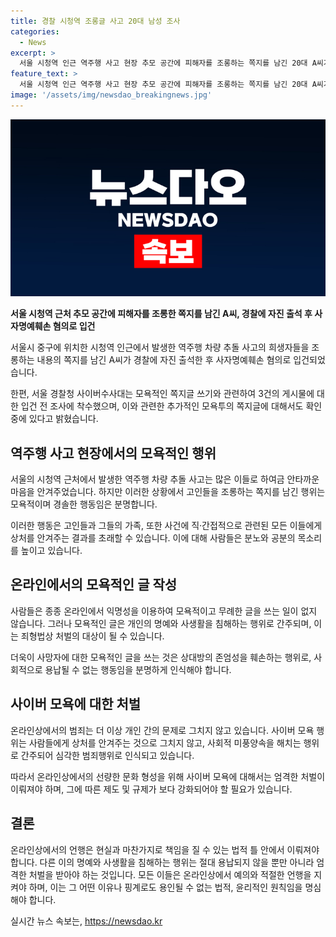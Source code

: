 ```yaml
---
title: 경찰 시청역 조롱글 사고 20대 남성 조사
categories:
  - News
excerpt: >
  서울 시청역 인근 역주행 사고 현장 추모 공간에 피해자를 조롱하는 쪽지를 남긴 20대 A씨가 경찰에 자진 출석, 사자명예훼손 혐의로 입건됐다. 또 다른 모욕투의 쪽지 발견, 사망자 모욕성 게시글 3건에 대한 경찰 입건 전 조사 착수. (문승욱 기자) #시청역 #조롱글 #입건
feature_text: >
  서울 시청역 인근 역주행 사고 현장 추모 공간에 피해자를 조롱하는 쪽지를 남긴 20대 A씨가 경찰에 자진 출석, 사자명예훼손 혐의로 입건됐다. 또 다른 모욕투의 쪽지 발견, 사망자 모욕성 게시글 3건에 대한 경찰 입건 전 조사 착수. (문승욱 기자) #시청역 #조롱글 #입건
image: '/assets/img/newsdao_breakingnews.jpg'
---
```


<p><img src="/assets/img/newsdao_breakingnews.jpg" alt="flaretime 속보" /></p>

<p><b>서울 시청역 근처 추모 공간에 피해자를 조롱한 쪽지를 남긴 A씨, 경찰에 자진 출석 후 사자명예훼손 혐의로 입건</b></p>

<p>서울시 중구에 위치한 시청역 인근에서 발생한 역주행 차량 추돌 사고의 희생자들을 조롱하는 내용의 쪽지를 남긴 A씨가 경찰에 자진 출석한 후 사자명예훼손 혐의로 입건되었습니다. </p>

<p>한편, 서울 경찰청 사이버수사대는 모욕적인 쪽지글 쓰기와 관련하여 3건의 게시물에 대한 입건 전 조사에 착수했으며, 이와 관련한 추가적인 모욕투의 쪽지글에 대해서도 확인 중에 있다고 밝혔습니다.
<br></p>

<h2 data-ke-size="size26">역주행 사고 현장에서의 모욕적인 행위</h2>

<p>서울의 시청역 근처에서 발생한 역주행 차량 추돌 사고는 많은 이들로 하여금 안타까운 마음을 안겨주었습니다. 하지만 이러한 상황에서 고인들을 조롱하는 쪽지를 남긴 행위는 모욕적이며 경솔한 행동임은 분명합니다. </p>

<p>이러한 행동은 고인들과 그들의 가족, 또한 사건에 직·간접적으로 관련된 모든 이들에게 상처를 안겨주는 결과를 초래할 수 있습니다. 이에 대해 사람들은 분노와 공분의 목소리를 높이고 있습니다.
<br></p>

<h2 data-ke-size="size26">온라인에서의 모욕적인 글 작성</h2>

<p>사람들은 종종 온라인에서 익명성을 이용하여 모욕적이고 무례한 글을 쓰는 일이 없지 않습니다. 그러나 모욕적인 글은 개인의 명예와 사생활을 침해하는 행위로 간주되며, 이는 죄형법상 처벌의 대상이 될 수 있습니다. </p>

<p>더욱이 사망자에 대한 모욕적인 글을 쓰는 것은 상대방의 존엄성을 훼손하는 행위로, 사회적으로 용납될 수 없는 행동임을 분명하게 인식해야 합니다.
<br></p>

<h2 data-ke-size="size26">사이버 모욕에 대한 처벌</h2>

<p>온라인상에서의 범죄는 더 이상 개인 간의 문제로 그치지 않고 있습니다. 사이버 모욕 행위는 사람들에게 상처를 안겨주는 것으로 그치지 않고, 사회적 미풍양속을 해치는 행위로 간주되어 심각한 범죄행위로 인식되고 있습니다. </p>

<p>따라서 온라인상에서의 선량한 문화 형성을 위해 사이버 모욕에 대해서는 엄격한 처벌이 이뤄져야 하며, 그에 따른 제도 및 규제가 보다 강화되어야 할 필요가 있습니다.
<br></p>

<h2 data-ke-size="size26">결론</h2>

<p>온라인상에서의 언행은 현실과 마찬가지로 책임을 질 수 있는 법적 틀 안에서 이뤄져야 합니다. 다른 이의 명예와 사생활을 침해하는 행위는 절대 용납되지 않을 뿐만 아니라 엄격한 처벌을 받아야 하는 것입니다. 모든 이들은 온라인상에서 예의와 적절한 언행을 지켜야 하며, 이는 그 어떤 이유나 핑계로도 용인될 수 없는 법적, 윤리적인 원칙임을 명심해야 합니다.</p>
실시간 뉴스 속보는, <a href="https://newsdao.kr" rel="dofollow">https://newsdao.kr</a>


